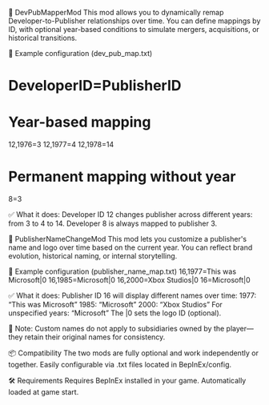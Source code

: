 🔁 DevPubMapperMod
This mod allows you to dynamically remap Developer-to-Publisher relationships over time. You can define mappings by ID, with optional year-based conditions to simulate mergers, acquisitions, or historical transitions.

📘 Example configuration (dev_pub_map.txt)
# DeveloperID=PublisherID
# Year-based mapping
12,1976=3
12,1977=4
12,1978=14
# Permanent mapping without year
8=3

✅ What it does:
Developer ID 12 changes publisher across different years: from 3 to 4 to 14.
Developer 8 is always mapped to publisher 3.

🎨 PublisherNameChangeMod
This mod lets you customize a publisher's name and logo over time based on the current year. You can reflect brand evolution, historical naming, or internal storytelling.

📘 Example configuration (publisher_name_map.txt)
16,1977=This was Microsoft|0
16,1985=Microsoft|0
16,2000=Xbox Studios|0
16=Microsoft|0

✅ What it does:
Publisher ID 16 will display different names over time:
1977: “This was Microsoft”
1985: “Microsoft”
2000: “Xbox Studios”
For unspecified years: “Microsoft”
The |0 sets the logo ID (optional).

🚫 Note: Custom names do not apply to subsidiaries owned by the player—they retain their original names for consistency.

📦 Compatibility
The two mods are fully optional and work independently or together.
Easily configurable via .txt files located in BepInEx/config.

🛠️ Requirements
Requires BepInEx installed in your game.
Automatically loaded at game start.
